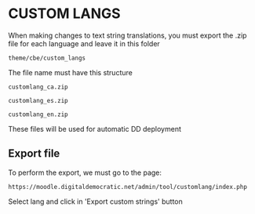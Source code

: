 # CUSTOM LANGS #

When making changes to text string translations, you must export the .zip file for each language and leave it in this folder

``theme/cbe/custom_langs``

The file name must have this structure

``customlang_ca.zip``

``customlang_es.zip``

``customlang_en.zip``

These files will be used for automatic DD deployment

## Export file ##

To perform the export, we must go to the page:

``https://moodle.digitaldemocratic.net/admin/tool/customlang/index.php``

Select lang and click in 'Export custom strings' button

